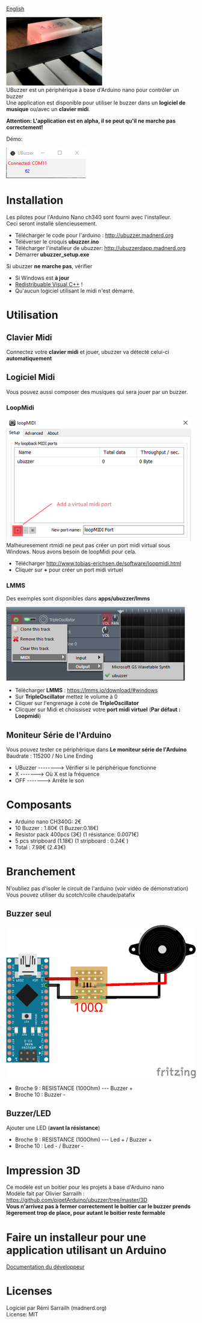 [English](https://github.com/pigetArduino/ubuzzer/)

![Photo UBuzzer](https://github.com/pigetArduino/ubuzzer/raw/master/doc/ubuzzer_photo.jpg)   
UBuzzer est un périphérique à base d'Arduino nano pour contrôler un buzzer   
Une application est disponible pour utiliser le buzzer dans un **logiciel de musique** ou/avec un **clavier midi**.

**Attention: L'application est en alpha, il se peut qu'il ne marche pas correctement!**      

Démo: 

![UBuzzer App](https://github.com/pigetArduino/ubuzzer/raw/master/doc/ubuzzer_app.png)   

# Installation
Les pilotes pour l'Arduino Nano ch340 sont fourni avec l'installeur.    
Ceci seront installé silencieusement.

* Télécharger le code pour l'arduino : http://ubuzzer.madnerd.org
* Téléverser le croquis **ubuzzer.ino**
* Télécharger l'installeur de ubuzzer: http://ubuzzerdapp.madnerd.org  
* Démarrer **ubuzzer_setup.exe**  

Si ubuzzer **ne marche pas**, vérifier 
* Si Windows est **à jour**
* [Redistribuable Visual C++](https://www.microsoft.com/fr-fr/download/details.aspx?id=48145) !
* Qu'aucun logiciel utilisant le midi n'est démarré.

# Utilisation
## Clavier Midi
Connectez votre **clavier midi** et jouer, ubuzzer va détecté celui-ci **automatiquement**

## Logiciel Midi
Vous pouvez aussi composer des musiques qui sera jouer par un buzzer.    
### LoopMidi
![LoopMidi Ajouter un port Midi](https://github.com/pigetArduino/ubuzzer/raw/master/doc/loopMidi.png)     
Malheuresement rtmidi ne peut pas créer un port midi virtual sous Windows.
Nous avons besoin de loopMidi pour cela.    
* Télécharger http://www.tobias-erichsen.de/software/loopmidi.html   
* Cliquer sur **+** pour créer un port midi virtuel

### LMMS
Des exemples sont disponibles dans **apps/ubuzzer/lmms**

![Ubuzzer dans LMMS](https://github.com/pigetArduino/ubuzzer/raw/master/doc/ubuzzer_lmms.png)
* Télécharger **LMMS** : https://lmms.io/download/#windows
* Sur **TripleOscillator** mettez le volume à 0
* Cliquer sur l'engrenage à coté de **TripleOscillator**
* Clicquer sur Midi et choissisez votre **port midi virtuel** (**Par défaut : Loopmidi**)

## Moniteur Série de l'Arduino
Vous pouvez tester ce périphérique dans **Le moniteur série de l'Arduino**    
Baudrate : 115200 / No Line Ending     

* UBuzzer --------> Vérifier si le périphérique fonctionne 
* X -------> Où X est la fréquence
* OFF -------> Arrête le son    

# Composants
* Arduino nano CH340G: 2€    
* 10 Buzzer : 1.80€  (1 Buzzer:0.18€)  
* Resistor pack 400pcs (3€) (1 résistance: 0.0071€) 
* 5 pcs stripboard (1.18€) (1 stripboard : 0.24€ )  
* Total : 7.98€ (2.43€)   

# Branchement
N'oubliez pas d'isoler le circuit de l'arduino (voir vidéo de démonstration)    
Vous pouvez utiliser du scotch/colle chaude/patafix     
## Buzzer seul
![Branchement UBuzzer](https://github.com/pigetArduino/ubuzzer/raw/master/doc/ubuzzer_wiring.png)   
* Broche 9 : RESISTANCE (100Ohm) --- Buzzer +   
* Broche 10 : Buzzer -    

## Buzzer/LED
Ajouter une LED (**avant la résistance**)
* Broche 9 : RESISTANCE (100Ohm) --- Led + / Buzzer +   
* Broche 10 : Led - / Buzzer -    

# Impression 3D
Ce modèle est un boitier pour les projets à base d'Arduino nano    
Modèle fait par Olivier Sarrailh : https://github.com/pigetArduino/ubuzzer/tree/master/3D    
**Vous n'arrivez pas à fermer correctement le boitier car le buzzer prends lègerement trop de place, pour autant le boitier reste fermable**

# Faire un installeur pour une application utilisant un Arduino
[Documentation du développeur](https://github.com/pigetArduino/ubuzzer/blob/master/dev.readme.md)

# Licenses
Logiciel par Rémi Sarrailh (madnerd.org)   
License: MIT
